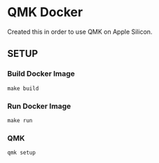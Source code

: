 # QMK Docker

Created this in order to use QMK on Apple Silicon.

## SETUP

### Build Docker Image

```
make build
```

### Run Docker Image

```
make run
```

### QMK

```
qmk setup
```
